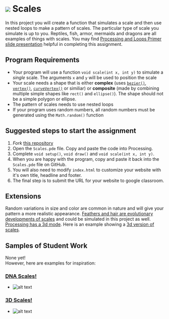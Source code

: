 ![](VariousScales.png)
Scales
======

In this project you will create a function that simulates a scale and then use nested loops to make a pattern of scales. The particular type of scale you simulate is up to you. Reptiles, fish, armor, mermaids and dragons are all examples of things with scales. You may find [Processing and Loops Primer slide presentation](https://docs.google.com/presentation/d/1eEbV3eorAtcCyloQ5HDAdni8osPe3aoLStDc1YHlMpY/edit#slide=id.gee8fb69aa2_20_120) helpful in completing this assignment.   

Program Requirements
--------------------
* Your program will use a function `void scale(int x, int y)` to simulate a *single* scale. The arguments `x` and `y` will be used to position the scale
* Your scale needs a shape that is either **complex** (uses [`bezier()`](https://processing.org/reference/bezier_.html), [`vertex()`](https://processing.org/reference/vertex_.html), [`curveVertex()`](https://processing.org/reference/curveVertex_.html) or similiar) or **composite** (made by combining multiple simple shapes like `rect()` and `ellipse()`). The shape should not be a simple polygon or ellipse.
* The pattern of scales needs to use nested loops
* If your program uses random numbers, all random numbers must be generated using the `Math.random()` function

Suggested steps to start the assignment
------------------------------------------
1. *Fork* [this repository](https://github.com/chandrunarayan/Scales) 
2. Open the `Scales.pde` file. Copy and paste the code into Processing.
3. Complete `void setup()`, `void draw()` and `void scale(int x, int y)`.
5. When you are happy with the program, copy and paste it back into the `Scales.pde` file on GitHub.
5. You will also need to modify `index.html` to customize your website with it's own title, headline and footer. 
6. The final step is to submit the URL for your website to google classroom. 

Extensions
-----------------------
Random variations in size and color are common in nature and will give your pattern a more realistic appearance. [Feathers and hair are evolutionary developments of scales](https://www.science.org/news/2016/06/human-hair-bird-feathers-came-reptile-scales) and could be simulated in this project as well. [Processing has a 3d mode](https://processing.org/tutorials/p3d). Here is an example showing a [3d version of scales](https://chandrunarayan.github.io/3DScales/).


Samples of Student Work
-----------------------
None yet!  
However, here are examples for inspiration:

### [DNA Scales!](https://chandrunarayan.github.io/sketches/DNAScales/)

* ![alt text][dnascales]

[dnascales]: dnascales.png

### [3D Scales!](https://chandrunarayan.github.io/3DScales/)

* ![alt text][3dscales]

[3dscales]: 3dscales.png
